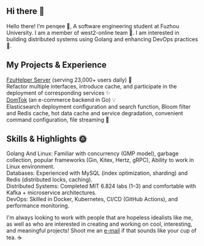 

<!--
**penqee/penqee** is a ✨ _special_ ✨ repository because its `README.md` (this file) appears on your GitHub profile.

Here are some ideas to get you started:

- 🔭 I’m currently working on ...
- 🌱 I’m currently learning ...
- 👯 I’m looking to collaborate on ...
- 🤔 I’m looking for help with ...
- 💬 Ask me about ...
- 📫 How to reach me: ...
- 😄 Pronouns: ...
- ⚡ Fun fact: ...
-->

## Hi there 👋
Hello there! I’m penqee 🐧, A software engineering student at Fuzhou University. I am a member of west2-online team 🔭. I am interested in building distributed systems using Golang and enhancing DevOps practices 🌱.

## My Projects & Experience
[FzuHelper Server](https://github.com/west2-online/fzuhelper-server) (serving 23,000+ users daily) 🚀  
Refactor multiple interfaces, introduce cache, and participate in the deployment of corresponding services ✨  
[DomTok](https://github.com/west2-online/fzuhelper-server) (an e-commerce backend in Go) 💡  
Elasticsearch deployment configuration and search function, Bloom filter and Redis cache, hot data cache and service degradation, convenient command configuration, file streaming 🌈  

## Skills & Highlights 🌞
Golang And Linux: Familiar with concurrency (GMP model), garbage collection, popular frameworks (Gin, Kitex, Hertz, gRPC), Ability to work in Linux environment.  
Databases: Experienced with MySQL (index optimization, sharding) and Redis (distributed locks, caching).  
Distributed Systems: Completed MIT 6.824 labs (1–3) and comfortable with Kafka + microservice architectures.  
DevOps: Skilled in Docker, Kubernetes, CI/CD (GitHub Actions), and performance monitoring.  

I'm always looking to work with people that are hopeless idealists like me, as well as who are interested in creating and working on cool, interesting, and meaningful projects! Shoot me an [e-mail](3092572427@qq.com) if that sounds like your cup of tea. ☕  
